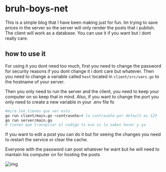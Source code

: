 #  bruh-boys-net



This is a simple blog that I have been making just for fun.
Im trying to save prices in the server so the server will only render the posts that i publish.
The client will work as a database.
You can use it if you want but i dont really care.


## how to use it



For using it you dont need too much, first you need to change the password for security reasons if you dont change it i dont care but whatever.
Then you need to change a variable called `host` located in `client/src/vars.go` to the hostname of your server.

Then you only need to run the server and the client, you need to keep your computer on so keep that in mind.
Also, if you want to change the port you only need to create  a new variable in your .env file fo
```sh
#mira leo tienes que ver esto
go run client/main.go <contraseña># la contraseña por default es 123
go run server/main.go 
# tienes que transpilar el codigo ts eso si lo sabes hacer y ya
``` 

If you want to edit a post you can do it but for seeing the changes you need to restart the service or clear the cache.

Everyone with the password can post whatever he want but he will need to mantain his computer on for hosting the posts





![img](https://media.discordapp.net/attachments/907631182240436305/1078119013013524590/imagen.png?width=1920&height=400)
